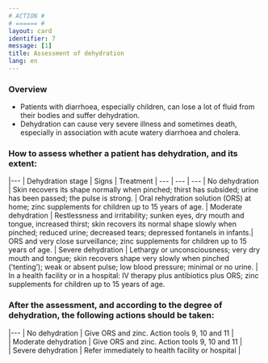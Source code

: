 ```yaml
---
# ACTION #
# ====== #
layout: card
identifier: 7
message: [1]
title: Assessment of dehydration
lang: en
---
```


### Overview

- Patients with diarrhoea, especially children, can lose a lot of fluid from their bodies and suffer dehydration. 
- Dehydration can cause very severe illness and sometimes death, especially in association with acute watery diarrhoea and cholera.

### How to assess whether a patient has dehydration, and its extent:

|---
| Dehydration stage |	Signs |	Treatment
| --- | --- | ---
| No dehydration | Skin recovers its shape normally when pinched; thirst has subsided; urine has been passed; the pulse is strong. | Oral rehydration solution (ORS) at home; zinc supplements for children up to 15 years of age.
| Moderate dehydration | Restlessness and irritability; sunken eyes, dry mouth and tongue, increased thirst; skin recovers its normal shape slowly when pinched; reduced urine; decreased tears; depressed fontanels in infants.| ORS and very close surveillance; zinc supplements for children up to 15 years of age.
| Severe dehydration | Lethargy or unconsciousness; very dry mouth and tongue; skin recovers shape very slowly when pinched (’tenting’); weak or absent pulse; low blood pressure; minimal or no urine. | In a health facility or in a hospital:
IV therapy plus antibiotics plus ORS; zinc supplements for children up to 15 years of age.

### After the assessment, and according to the degree of dehydration, the following actions should be taken:

|---
| No dehydration | Give ORS and zinc. Action tools 9, 10 and 11 |   
| Moderate dehydration | Give ORS and zinc. Action tools 9, 10 and 11 |   
| Severe dehydration | Refer immediately to health facility or hospital  |    
